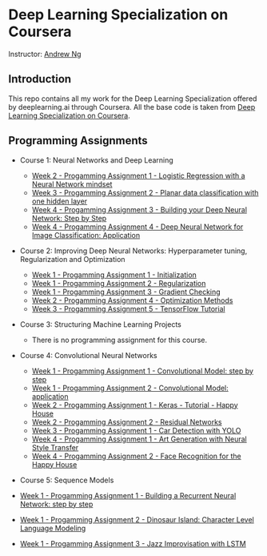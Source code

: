 # Deep Learning Specialization on Coursera

Instructor: [Andrew Ng](http://www.andrewng.org/)

## Introduction

This repo contains all my work for the Deep Learning Specialization offered by deeplearning.ai through Coursera. All the base code is taken from [Deep Learning Specialization on Coursera](https://www.coursera.org/specializations/deep-learning).

## Programming Assignments

- Course 1: Neural Networks and Deep Learning

  - [Week 2 - Progamming Assignment 1 - Logistic Regression with a Neural Network mindset](https://github.com/dsiker/deep-learning-specialization/blob/master/Part%201%20-%20Neural%20Networks%20and%20Deep%20Learning/Logistic%20Regression%20with%20a%20Neural%20Network%20Mindset.ipynb)
  - [Week 3 - Progamming Assignment 2 - Planar data classification with one hidden layer](https://github.com/dsiker/deep-learning-specialization/blob/master/Part%201%20-%20Neural%20Networks%20and%20Deep%20Learning/Planar%20Data%20Classification%20with%20One%20Hidden%20Layer.ipynb)
  - [Week 4 - Progamming Assignment 3 - Building your Deep Neural Network: Step by Step](https://github.com/dsiker/deep-learning-specialization/blob/master/Part%201%20-%20Neural%20Networks%20and%20Deep%20Learning/Building%20Your%20Deep%20Neural%20Network%20-Step%20by%20Step.ipynb)
  - [Week 4 - Progamming Assignment 4 - Deep Neural Network for Image Classification: Application](https://github.com/dsiker/deep-learning-specialization/blob/master/Part%201%20-%20Neural%20Networks%20and%20Deep%20Learning/Deep%20Neural%20Network%20-Application.ipynb)

- Course 2: Improving Deep Neural Networks: Hyperparameter tuning, Regularization and Optimization

  - [Week 1 - Progamming Assignment 1 - Initialization](https://github.com/dsiker/deep-learning-specialization/blob/master/Part%202%20-%20Improving%20Deep%20Neural%20Networks-%20Hyperparameter%20Tuning-%20Regularization%20and%20Optimization/Initialization.ipynb)
  - [Week 1 - Progamming Assignment 2 - Regularization](https://github.com/dsiker/deep-learning-specialization/blob/master/Part%202%20-%20Improving%20Deep%20Neural%20Networks-%20Hyperparameter%20Tuning-%20Regularization%20and%20Optimization/Regularization.ipynb)
  - [Week 1 - Progamming Assignment 3 - Gradient Checking](https://github.com/dsiker/deep-learning-specialization/blob/master/Part%202%20-%20Improving%20Deep%20Neural%20Networks-%20Hyperparameter%20Tuning-%20Regularization%20and%20Optimization/Gradient%2BChecking.ipynb)
  - [Week 2 - Progamming Assignment 4 - Optimization Methods](https://github.com/dsiker/deep-learning-specialization/blob/master/Part%202%20-%20Improving%20Deep%20Neural%20Networks-%20Hyperparameter%20Tuning-%20Regularization%20and%20Optimization/Optimization%2BMethods.ipynb)
  - [Week 3 - Progamming Assignment 5 - TensorFlow Tutorial](https://github.com/dsiker/deep-learning-specialization/blob/master/Part%202%20-%20Improving%20Deep%20Neural%20Networks-%20Hyperparameter%20Tuning-%20Regularization%20and%20Optimization/Tensorflow%20Deep%20Neural%20Network.ipynb)

- Course 3: Structuring Machine Learning Projects

  - There is no programming assignment for this course.
  
- Course 4: Convolutional Neural Networks

  - [Week 1 - Progamming Assignment 1 - Convolutional Model: step by step](https://github.com/dsiker/deep-learning-specialization/blob/master/Part%204%20-%20Convolutional%20Neural%20Networks/Convolution%2Bmodel%2B-%2BStep%2Bby%2BStep%2B-%2Bv2.ipynb)
  - [Week 1 - Progamming Assignment 2 - Convolutional Model: application](https://github.com/dsiker/deep-learning-specialization/blob/master/Part%204%20-%20Convolutional%20Neural%20Networks/Convolution%2Bmodel%2B-%2BApplication%2B-%2Bv1.ipynb)
  - [Week 2 - Progamming Assignment 1 - Keras - Tutorial - Happy House](https://github.com/dsiker/deep-learning-specialization/blob/master/Part%204%20-%20Convolutional%20Neural%20Networks/Keras%20Tutorial%20-%20HappyHouse%20v2.ipynb)
  - [Week 2 - Progamming Assignment 2 - Residual Networks](https://github.com/dsiker/deep-learning-specialization/blob/master/Part%204%20-%20Convolutional%20Neural%20Networks/Residual%20Networks%20v2.ipynb)
  - [Week 3 - Progamming Assignment 1 - Car Detection with YOLO](https://github.com/dsiker/deep-learning-specialization/blob/master/Part%204%20-%20Convolutional%20Neural%20Networks/Autonomous%2Bdriving%2Bapplication%2B-%2BCar%2Bdetection%2B-%2Bv1.ipynb)
  - [Week 4 - Progamming Assignment 1 - Art Generation with Neural Style Transfer](https://github.com/dsiker/deep-learning-specialization/blob/master/Part%204%20-%20Convolutional%20Neural%20Networks/Art%2BGeneration%2Bwith%2BNeural%2BStyle%2BTransfer%2B-%2Bv2.ipynb)
  - [Week 4 - Progamming Assignment 2 - Face Recognition for the Happy House](https://github.com/dsiker/deep-learning-specialization/blob/master/Part%204%20-%20Convolutional%20Neural%20Networks/Face%2BRecognition%2Bfor%2Bthe%2BHappy%2BHouse%2B-%2Bv3.ipynb)
  
- Course 5: Sequence Models
- [Week 1 - Progamming Assignment 1 - Building a Recurrent Neural Network: step by step](https://github.com/dsiker/deep-learning-specialization/blob/master/Part%205%20-%20Sequence%20Models/Building%2Ba%2BRecurrent%2BNeural%2BNetwork%2B-%2BStep%2Bby%2BStep%2B-%2Bv3.ipynb)
- [Week 1 - Progamming Assignment 2 - Dinosaur Island: Character Level Language Modeling](https://github.com/dsiker/deep-learning-specialization/blob/master/Part%205%20-%20Sequence%20Models/Dinosaurus%2BIsland%2B--%2BCharacter%2Blevel%2Blanguage%2Bmodel%2Bfinal%2B-%2Bv3.ipynb)
- [Week 1 - Progamming Assignment 3 - Jazz Improvisation with LSTM](https://github.com/dsiker/deep-learning-specialization/blob/master/Part%205%20-%20Sequence%20Models/Improvise%2Ba%2BJazz%2BSolo%2Bwith%2Ban%2BLSTM%2BNetwork%2B-%2Bv1.ipynb)
